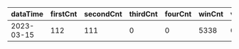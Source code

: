 |dataTime|firstCnt|secondCnt|thirdCnt|fourCnt|winCnt|vrate|wrate|
|-|-|-|-|-|-|-|-|
|2023-03-15|112|111|0|0|5338|0%|0%|